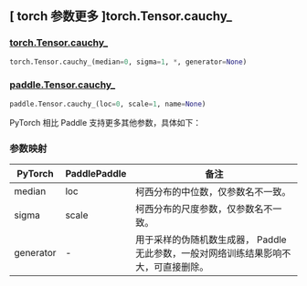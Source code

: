 ## [ torch 参数更多 ]torch.Tensor.cauchy_

### [torch.Tensor.cauchy_](https://pytorch.org/docs/stable/generated/torch.Tensor.cauchy_.html)

```python
torch.Tensor.cauchy_(median=0, sigma=1, *, generator=None)
```

### [paddle.Tensor.cauchy_](https://www.paddlepaddle.org.cn/documentation/docs/zh/develop/api/paddle/Tensor_cn.html)

```python
paddle.Tensor.cauchy_(loc=0, scale=1, name=None)
```

PyTorch 相比 Paddle 支持更多其他参数，具体如下：

### 参数映射

| PyTorch   | PaddlePaddle | 备注                                                                                 |
| --------- | ------------ | ------------------------------------------------------------------------------------ |
| median    | loc          | 柯西分布的中位数，仅参数名不一致。                                                        |
| sigma     | scale        | 柯西分布的尺度参数，仅参数名不一致。                                                        |
| generator | -            | 用于采样的伪随机数生成器， Paddle 无此参数，一般对网络训练结果影响不大，可直接删除。 |
